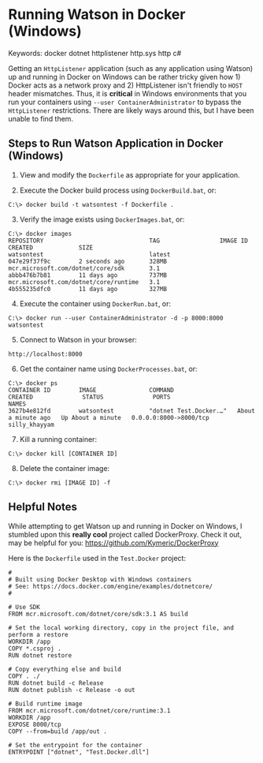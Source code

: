 # Running Watson in Docker (Windows)

Keywords: docker dotnet httplistener http.sys http c#

Getting an ```HttpListener``` application (such as any application using Watson) up and running in Docker on Windows can be rather tricky given how 1) Docker acts as a network proxy and 2) HttpListener isn't friendly to ```HOST``` header mismatches.  Thus, it is **critical** in Windows environments that you run your containers using ```--user ContainerAdministrator``` to bypass the ```HttpListener``` restrictions.  There are likely ways around this, but I have been unable to find them.  

## Steps to Run Watson Application in Docker (Windows)

1) View and modify the ```Dockerfile``` as appropriate for your application.

2) Execute the Docker build process using ```DockerBuild.bat```, or:
```
C:\> docker build -t watsontest -f Dockerfile .
```

3) Verify the image exists using ```DockerImages.bat```, or:
```
C:\> docker images
REPOSITORY                              TAG                 IMAGE ID            CREATED             SIZE
watsontest                              latest              047e29f37f9c        2 seconds ago       328MB
mcr.microsoft.com/dotnet/core/sdk       3.1                 abbb476b7b81        11 days ago         737MB
mcr.microsoft.com/dotnet/core/runtime   3.1                 4b555235dfc0        11 days ago         327MB
```
 
4) Execute the container using ```DockerRun.bat```, or:
```
C:\> docker run --user ContainerAdministrator -d -p 8000:8000 watsontest 
```

5) Connect to Watson in your browser: 
```
http://localhost:8000
```

6) Get the container name using ```DockerProcesses.bat```, or:
```
C:\> docker ps
CONTAINER ID        IMAGE               COMMAND                  CREATED              STATUS              PORTS                    NAMES
3627b4e812fd        watsontest          "dotnet Test.Docker.…"   About a minute ago   Up About a minute   0.0.0.0:8000->8000/tcp   silly_khayyam
```

7) Kill a running container:
```
C:\> docker kill [CONTAINER ID]
```

8) Delete the container image:
```
C:\> docker rmi [IMAGE ID] -f
```

## Helpful Notes

While attempting to get Watson up and running in Docker on Windows, I stumbled upon this **really cool** project called DockerProxy.  Check it out, may be helpful for you: https://github.com/Kymeric/DockerProxy

Here is the ```Dockerfile``` used in the ```Test.Docker``` project:
```
#
# Built using Docker Desktop with Windows containers
# See: https://docs.docker.com/engine/examples/dotnetcore/
#

# Use SDK
FROM mcr.microsoft.com/dotnet/core/sdk:3.1 AS build

# Set the local working directory, copy in the project file, and perform a restore
WORKDIR /app
COPY *.csproj .
RUN dotnet restore

# Copy everything else and build
COPY . ./
RUN dotnet build -c Release
RUN dotnet publish -c Release -o out

# Build runtime image
FROM mcr.microsoft.com/dotnet/core/runtime:3.1
WORKDIR /app
EXPOSE 8000/tcp
COPY --from=build /app/out .
 
# Set the entrypoint for the container
ENTRYPOINT ["dotnet", "Test.Docker.dll"]
```

